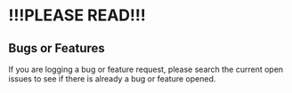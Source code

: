 # !!!PLEASE READ!!!

## Bugs or Features

If you are logging a bug or feature request, please search the current open issues to see if there is already a bug or feature opened.
